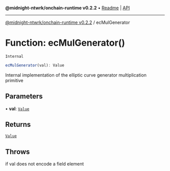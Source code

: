 **@midnight-ntwrk/onchain-runtime v0.2.2** • [Readme](../README.md) \| [API](../globals.md)

***

[@midnight-ntwrk/onchain-runtime v0.2.2](../README.md) / ecMulGenerator

# Function: ecMulGenerator()

`Internal`

```ts
ecMulGenerator(val): Value
```

Internal implementation of the elliptic curve generator multiplication
primitive

## Parameters

• **val**: [`Value`](../type-aliases/Value.md)

## Returns

[`Value`](../type-aliases/Value.md)

## Throws

if val does not encode a field element
